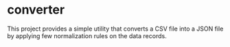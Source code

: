 # converter
This project provides a simple utility that converts a CSV file
into a JSON file by applying few normalization rules on the data
records.
